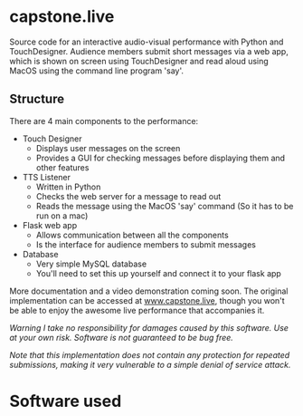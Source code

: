 # capstone.live

Source code for an interactive audio-visual performance with Python and TouchDesigner. Audience members submit short messages via a web app, which is shown on screen using TouchDesigner and read aloud using MacOS using the command line program 'say'.

## Structure
There are 4 main components to the performance:

 - Touch Designer
	 - Displays user messages on the screen
	 - Provides a GUI for checking messages before displaying them and other features
 - TTS Listener
	 - Written in Python
	 - Checks the web server for a message to read out
	 - Reads the message using the MacOS 'say' command (So it has to be run on a mac)
 - Flask web app
	 - Allows communication between all the components
	 - Is the interface for audience members to submit messages
 - Database
	 - Very simple MySQL database
	 - You'll need to set this up yourself and connect it to your flask app
   
More documentation and a video demonstration coming soon. The original implementation can be accessed at www.capstone.live, though you won't be able to enjoy the awesome live performance that accompanies it.
   
*Warning*
*I take no responsibility for damages caused by this software. Use at your own risk. Software is not guaranteed to be bug free.*

*Note that this implementation does not contain any protection for repeated submissions, making it very vulnerable to a simple denial of service attack.*

# Software used

